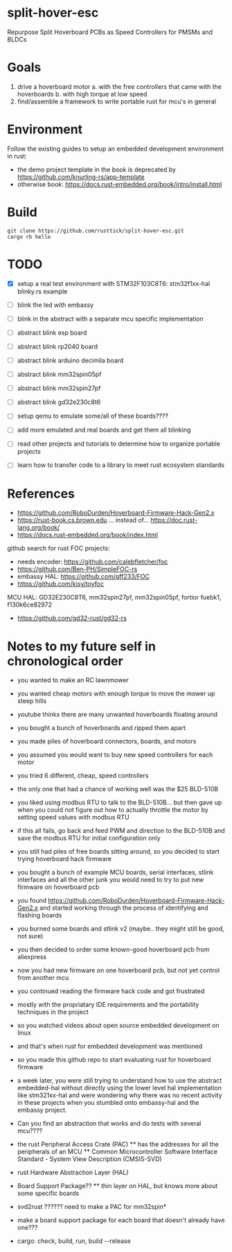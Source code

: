 # split-hover-esc

Repurpose Split Hoverboard PCBs as Speed Controllers for PMSMs and BLDCs


# Goals

1. drive a hoverboard motor
    a. with the free controllers that came with the hoverboards
    b. with high torque at low speed
2. find/assemble a framework to write portable rust for mcu's in general


# Environment

Follow the existing guides to setup an embedded development environment in rust:

- the demo project template in the book is deprecated by https://github.com/knurling-rs/app-template
- otherwise book: https://docs.rust-embedded.org/book/intro/install.html


# Build

```
git clone https://github.com/rusttick/split-hover-esc.git
cargo rb hello
```


# TODO

- [x] setup a real test environment with STM32F103C8T6: stm32f1xx-hal blinky.rs example
- [ ] blink the led with embassy
- [ ] blink in the abstract with a separate mcu specific implementation
- [ ] abstract blink esp board
- [ ] abstract blink rp2040 board
- [ ] abstract blink arduino decimila board
- [ ] abstract blink mm32spin05pf
- [ ] abstract blink mm32spin27pf
- [ ] abstract blink gd32e230c8t6
- [ ] setup qemu to emulate some/all of these boards????
- [ ] add more emulated and real boards and get them all blinking
- [ ] read other projects and tutorials to determine how to organize portable projects
- [ ] learn how to transfer code to a library to meet rust ecosystem standards


# References

- https://github.com/RoboDurden/Hoverboard-Firmware-Hack-Gen2.x
- https://rust-book.cs.brown.edu ... instead of... https://doc.rust-lang.org/book/
- https://docs.rust-embedded.org/book/index.html

github search for rust FOC projects:

- needs encoder: https://github.com/calebfletcher/foc
- https://github.com/Ben-PH/SimpleFOC-rs
- embassy HAL: https://github.com/qff233/FOC
- https://github.com/kisy/toyfoc


MCU HAL: GD32E230C8T6, mm32spin27pf, mm32spin05pf, fortior fuebk1, f130k6ce82972

- https://github.com/gd32-rust/gd32-rs




# Notes to my future self in chronological order

* you wanted to make an RC lawnmower
* you wanted cheap motors with enough torque to move the mower up steep hills
* youtube thinks there are many unwanted hoverboards floating around
* you bought a bunch of hoverboards and ripped them apart
* you made piles of hoverboard connectors, boards, and motors
* you assumed you would want to buy new speed controllers for each motor
* you tried 6 different, cheap, speed controllers
* the only one that had a chance of working well was the $25 BLD-510B
* you liked using modbus RTU to talk to the BLD-510B...
  but then gave up when you could not figure out how to actually
  throttle the motor by setting speed values with modbus RTU
* if this all fails, go back and feed PWM and direction to the BLD-510B
  and save the modbus RTU for initial configuration only
* you still had piles of free boards sitting around, so you decided
  to start trying hoverboard hack firmware
* you bought a bunch of example MCU boards, serial interfaces, stlink interfaces
  and all the other junk you would need to try to put new firmware
  on hoverboard pcb
* you found https://github.com/RoboDurden/Hoverboard-Firmware-Hack-Gen2.x
  and started working through the process of identifying and flashing boards
* you burned some boards and stlink v2 (maybe.. they might still be good, not sure)
* you then decided to order some known-good hoverboard pcb from aliexpress
* now you had new firmware on one hoverboard pcb, but not yet control from another mcu
* you continued reading the firmware hack code and got frustrated
* mostly with the propriatary IDE requirements and the portability techniques in the project
* so you watched videos about open source embedded development on linux
* and that's when rust for embedded development was mentioned
* so you made this github repo to start evaluating rust for hoverboard firmware
* a week later,
  you were still trying to understand how to use the abstract embedded-hal
  without directly using the lower level hal implementation like stm321xx-hal
  and were wondering why there was no recent activity in these projects
  when you stumbled onto embassy-hal and the embassy project.
* Can you find an abstraction that works and do tests with several mcu????

* the rust Peripheral Access Crate (PAC)
** has the addresses for all the peripherals of an MCU
** Common Microcontroller Software Interface Standard - System View Description (CMSIS-SVD)
* rust Hardware Abstraction Layer (HAL)
* Board Support Package??
** thin layer on HAL, but knows more about some specific boards
* svd2rust ?????? need to make a PAC for mm32spin*
* make a board support package for each board that doesn't already have one???

* cargo: check, build, run, build --release


